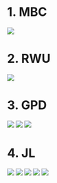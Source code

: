
# 1. MBC


![](https://raw.githubusercontent.com/dev-tv/tv-Ionic/master/MBC/SnapShots/mbc_android.png)

# 2. RWU


![](https://raw.githubusercontent.com/dev-tv/tv-Ionic/master/MBC/SnapShots/mbc_android.png)

# 3. GPD


![](https://raw.githubusercontent.com/dev-tv/tv-Ionic/master/GPD/snapshot/Screenshot_2018-08-14-12-20-18-871_com.aivantech.goplando.png)
![](https://raw.githubusercontent.com/dev-tv/tv-Ionic/master/GPD/snapshot/Screenshot_2018-08-14-12-20-58-913_com.aivantech.goplando.png)
![](https://raw.githubusercontent.com/dev-tv/tv-Ionic/master/GPD/snapshot/Screenshot_2018-08-14-12-21-02-648_com.aivantech.goplando.png)

# 4. JL


![](https://raw.githubusercontent.com/dev-tv/tv-Ionic/master/JL/snapshots/Screen%201%20(1278x2732).jpg)
![](https://raw.githubusercontent.com/dev-tv/tv-Ionic/master/JL/snapshots/Screen%202%20(1278x2732).jpg)
![](https://raw.githubusercontent.com/dev-tv/tv-Ionic/master/JL/snapshots/Screen%203%20(1278x2732).jpg)
![](https://raw.githubusercontent.com/dev-tv/tv-Ionic/master/JL/snapshots/Screen%204%20(1278x2732).jpg)
![](https://raw.githubusercontent.com/dev-tv/tv-Ionic/master/JL/snapshots/Screen%205%20(1278x2732).jpg)


